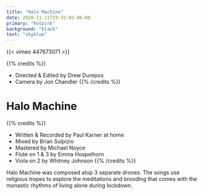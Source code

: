 ```yaml
---
title: "Halo Machine"
date: 2020-11-21T19:32:03-06:00
primary: "hotpink"
background: "black"
text: "skyblue"
---
```

{{< vimeo 447673071 >}}

{{% credits  %}}
- Directed & Edited by Drew Durepos
- Camera by Jon Chandler
{{% /credits %}}

# Halo Machine

{{% credits  %}}

- Written & Recorded by Paul Karner at home
- Mixed by Brian Sulpizio
- Mastered by Michael Noyce
- Flute on 1 & 3 by Emma Hospelhorn
- Viola on 2 by Whitney Johnson
{{% /credits  %}}

Halo Machine was composed atop 3 separate drones. The songs use religious tropes to explore the meditations and brooding that comes with the monastic rhythms of living alone during lockdown.

